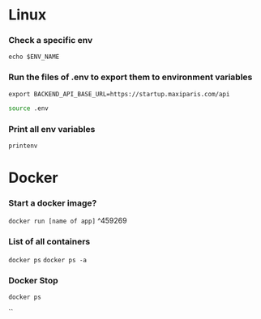 
# Linux

### Check a specific env
`echo $ENV_NAME`

### Run the files of .env to export them to environment variables
```.env
export BACKEND_API_BASE_URL=https://startup.maxiparis.com/api
```

```sh
source .env
```

### Print all env variables
```
printenv
```

# Docker

### Start a docker image?
`docker run [name of app]` ^459269

### List of all containers
`docker ps`
`docker ps -a`

### Docker Stop
`docker ps`



``